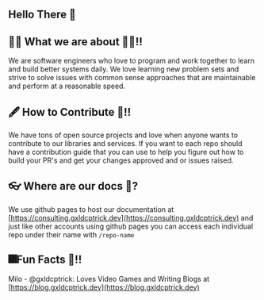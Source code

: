 ## Hello There 👋

🙋‍♀️ What we are about 🙋‍♂️!!
---

We are software engineers who love to program and work together to learn and build better systems daily. We love learning new problem sets and strive to solve issues with common sense approaches that are maintainable and perform at a reasonable speed.

🖋️ How to Contribute 📖!!
---

We have tons of open source projects and love when anyone wants to contribute to our libraries and services. If you want to each repo should have a contribution guide that you can use to help you figure out how to build your PR's and get your changes approved and or issues raised.

👓 Where are our docs 👀?
---

We use github pages to host our documentation at [https://consulting.gxldcptrick.dev](https://consulting.gxldcptrick.dev) and just like other accounts using github pages you can access each individual repo under their name with `/repo-name`


🎆Fun Facts 🍟!!
---

Milo - @gxldcptrick: Loves Video Games and Writing Blogs at [https://blog.gxldcptrick.dev](https://blog.gxldcptrick.dev)

